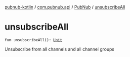 [pubnub-kotlin](../../index.md) / [com.pubnub.api](../index.md) / [PubNub](index.md) / [unsubscribeAll](./unsubscribe-all.md)

# unsubscribeAll

`fun unsubscribeAll(): `[`Unit`](https://kotlinlang.org/api/latest/jvm/stdlib/kotlin/-unit/index.html)

Unsubscribe from all channels and all channel groups

